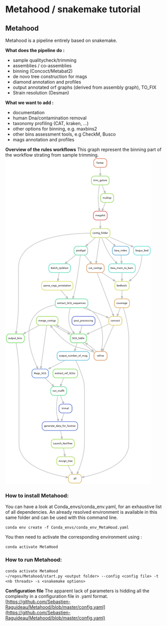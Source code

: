 # Metahood / snakemake tutorial

## Metahood
Metahood is a pipeline entirely based on snakemake. 

**What does the  pipeline do :**
 - sample qualitycheck/trimming
- assemblies / co-assemblies
- binning (Concoct/Metabat2)
- de novo tree construction for mags
- diamond annotation and profiles
- output annotated orf graphs (derived from assembly graph), TO_FIX
- Strain resolution (Desman)

 **What we want to add :**
  - documentation
 - human Dna/contamination removal 
 - taxonomy profiling (CAT, kraken, ...) 
 - other options for  binning, e.g. maxbins2  
 - other bins assessment tools, e.g CheckM, Busco 
 - mags annotation and profiles
 
 **Overview of the rules workflows**
 This graph represent the binning part of the workflow strating from sample trimming.
![alt tag](./Binning.png)

###  How to install Metahood:
You can have a look at Conda_envs/conda_env.yaml, for an exhaustive list of all dependencies.  An already resolved environment is available in this same folder and can be used with this command line. 
```
conda env create -f Conda_envs/conda_env_MetaHood.yaml
```
You then need to activate the corresponding environment using : 

    conda activate MetaHood


###  How to run Metahood:


    conda activate MetaHood
    ~/repos/Metahood/start.py <output folder> --config <config file> -t <nb threads> -s <snakemake options> 


 **Configuration file**
 The apparent lack of parameters is hidding all the complexity in a configuration file in .yaml format.  
[https://github.com/Sebastien-Raguideau/Metahood/blob/master/config.yaml](https://github.com/Sebastien-Raguideau/Metahood/blob/master/config.yaml)

